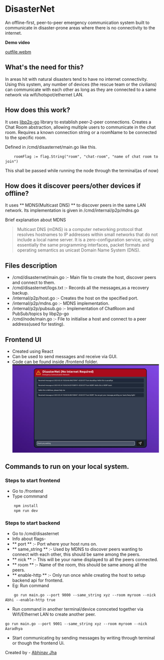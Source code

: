 # DisasterNet 

 An offline-first, peer-to-peer emergency communication system built to communicate in disaster-prone areas where there is no connectivity to the internet.

**Demo video**
    
[outfile.webm](https://github.com/user-attachments/assets/7940c3cd-d245-44ee-961d-6ce7953df8fa)

## What's the need for this?
In areas hit with natural disasters tend to have no internet connectivity. Using this system, any number of devices (the rescue team or the civilians) can communicate with each other as long as they are connected to a same network via wifi/hotspot/ethernet LAN.

## How does this work?
It uses [libp2p-go]() library to establish peer-2-peer connections.
Creates a Chat Room abstraction, allowing multiple users to communicate in the chat room.
Requires a known connection string or a roomName to be connected to the specific room.

Defined in /cmd/disasternet/main.go like this. 

```
	roomFlag := flag.String("room", "chat-room", "name of chat room to join")

```
This shall be passed while running the node through the terminal(as of now)

## How does it discover peers/other devices if offline?
It uses ** MDNS(Multicast DNS) ** to discover peers in the same LAN network.
Its implementation is given in /cmd/internal/p2p/mdns.go

Brief explanation about MDNS
 
 > Multicast DNS (mDNS) is a computer networking protocol that resolves hostnames to IP addresses within small networks that do not include a local name server. It is a zero-configuration service, using essentially the same programming interfaces, packet formats and operating semantics as unicast Domain Name System (DNS).

 ## Files description
  - /cmd/disasternet/main.go :- Main file to create the host, discover peers and connect to them.
  - /cmd/disasternet/logs.txt :- Records all the messages,as a recovery backup.
  - /internal/p2p/host.go :- Creates the host on the specified port.
  - /internal/p2p/mdns.go :- MDNS implementation.
  - /internal/p2p/pubsub.go :- Implementation of ChatRoom and PubSub/topics by libp2p-go
  - /cmd/node/main.go :- File to initialise a host and connect to a peer address(used for testing).

## Frontend UI
 - Created using React
 - Can be used to send messages and receive via GUI.
 - Code can be found inside /frontend folder.
 ![frontend](ui.png)

## Commands to run on your local system.

### Steps to start frontend
- Go to /frontend 
- Type commmand
```console
    npm install
    npm run dev
```

### Steps to start backend
- Go to /cmd/disasternet
- Info about flags-
- ** port ** :- Port where your host runs on.
- ** same_string ** :- Used by MDNS to discover peers wanting to connect with each other, this should be same among the peers.
- ** nick ** :- This will be your name displayed to all the peers connected.
- ** room ** :- Name of the room, this should be same among all the peers.
- ** enable-http ** :- Only run once while creating the host to setup backend api for frontend.
- Eg: Run command
```console
    go run main.go --port 9000 --same_string xyz --room myroom --nick Abhi --enable-http true
```
- Run command in another terminal/device connceted together via Wifi/Ethernet LAN to create another peer.
```console
go run main.go --port 9001 --same_string xyz --room myroom --nick Aaradhya
```
- Start communicating by sending messages by writing through terminal or though the frontend Ui.

Created by - [Abhinav Jha](https://x.com/AbhinavXJ)
